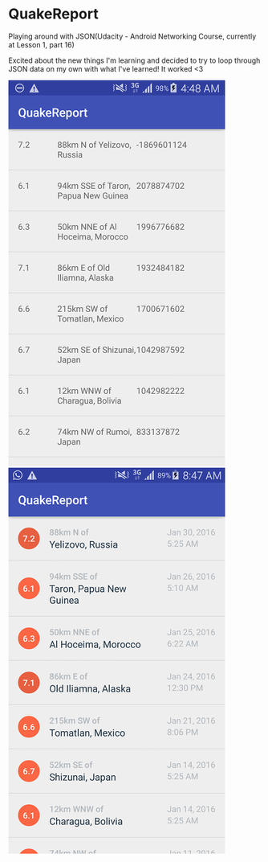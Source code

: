 # QuakeReport
Playing around with JSON(Udacity - Android Networking Course, currently at Lesson 1, part 16)

Excited about the new things I'm learning and decided to try to loop through JSON data on my own with what I've learned! It worked <3


![Alt text](Screenshot/Screenshot_2017-11-23-04-48-21.png?raw=true "Optional Title")
![Alt text](Screenshot/Screenshot_2017-11-25-08-47-19.png?raw=true "Optional Title")
